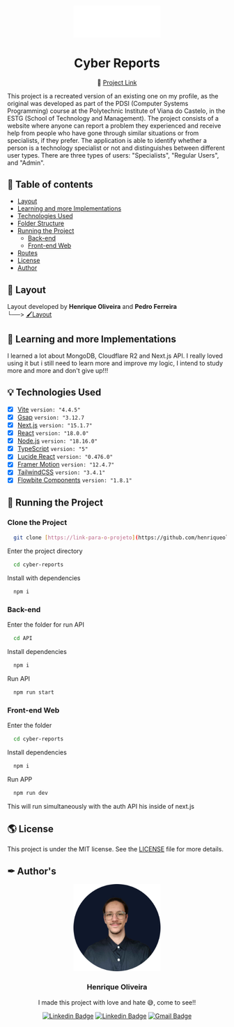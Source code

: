 <p align="center">
  <img width="200px" alt="Project Logo" title="Project Title Logo" src="https://github.com/henriqueolivgp/CyberReports/blob/main/cyber-reports/public/CRWhite.png" />
  
  <h1 align="center">Cyber Reports</h1>

  <p align="center">
    🔗 <a href="https://cyberreports.pages.dev/" target="_blank">Project Link</a>
  </p>  
  
  This project is a recreated version of an existing one on my profile, as the original was developed as part of the PDSI (Computer Systems Programming) course at the Polytechnic Institute of Viana do Castelo, in the ESTG (School of Technology and Management).
  The project consists of a website where anyone can report a problem they experienced and receive help from people who have gone through similar situations or from specialists, if they prefer. The application is able to identify whether a person is a technology specialist or not and distinguishes between different user types. There are three types of users: "Specialists", "Regular Users", and "Admin".

</p>

## 🧭 Table of contents

<!-- [Implementation Video](#-implementation-video)-->

- [Layout](#-layout)
- [Learning and more Implementations](#-learning-and-more-implementations)
- [Technologies Used](#-technologies-used)
- [Folder Structure](#-folder-structure)
- [Running the Project](#-running-the-project)
  - [Back-end](#back-end)
  - [Front-end Web](#front-end-web)
- [Routes](-routes)
- [License](#-license)
- [Author](#-author)

<!--
## 🎥 Implementation Video

[!Watch the video](https://youtu.be/5_8QZU9jdzs)
-->

## 🎨 Layout

Layout developed by **Henrique Oliveira** and **Pedro Ferreira**<br>
└──> [🖌Layout](https://app.visily.ai/projects/9dc5e6b0-76df-436c-8658-478c3c9da366/boards/550049)
## 👏 Learning and more Implementations

I learned a lot about MongoDB, Cloudflare R2 and Next.js API. I really loved using it but i still need to learn more and improve my logic, I intend to study more and more and don't give up!!!
## 💡 Technologies Used

- [x] [Vite](https://vitejs.dev/) `version: "4.4.5"`
- [x] [Gsap](https://gsap.com/docs/v3/Installation/) `version: "3.12.7`
- [x] [Next.js](https://nextjs.org/docs/app/getting-started/installation) `version: "15.1.7"`
- [x] [React](https://reactjs.org/) `version: "18.0.0"`
- [x] [Node.js](https://nodejs.org/en/) `version: "18.16.0"`
- [x] [TypeScript](https://www.typescriptlang.org/) `version: "5"`
- [x] [Lucide React](https://lucide.dev/) `version: "0.476.0"`
- [x] [Framer Motion](https://motion.dev/) `version: "12.4.7"`
- [x] [TailwindCSS](https://tailwindcss.com/docs/installation) `version: "3.4.1"`
- [x] [Flowbite Components](https://flowbite.com/docs/getting-started/introduction/) `version: "1.8.1"`

## 🚀 Running the Project

### Clone the Project

```bash
  git clone [https://link-para-o-projeto](https://github.com/henriqueolivgp/CyberReports.git)
```
Enter the project directory

```bash
  cd cyber-reports
```

Install with dependencies

```bash
  npm i
```

### Back-end

Enter the folder for run API

```bash
  cd API
```

Install dependencies

```bash
  npm i
```

Run API

```bash
  npm run start
```

### Front-end Web

Enter the folder 

```bash
  cd cyber-reports
```

Install dependencies

```bash
  npm i
```

Run APP

```bash
  npm run dev
```

This will run simultaneously with the auth API his inside of next.js

## 🌎 License

This project is under the MIT license. See the [LICENSE](https://github.com/henriqueolivgp/CyberReports/blob/main/LICENSE) file for more details.

## ✒ Author's

<p align="center">
  <img width="200px" alt="Henrique Oliveira" title="Author Henrique Oliveira" src="https://github.com/henriqueolivgp/CyberReports/blob/main/cyber-reports/public/Me/profile.png" />

  <h3 align="center">Henrique Oliveira</h3>
  
  <p align="center">  
    I made this project with love and hate 😅, come to see!!
  </p>
</p>  
  
<div align="center">

[![Linkedin Badge](<https://img.shields.io/badge/-LinkedIn(HenriqueOliveira)-1f6feb?style=flat-square&logo=Linkedin&logoColor=white&link=https://www.linkedin.com/in/henrique-oliveira-gp>)](https://www.linkedin.com/in/henrique-oliveira-gp)
[![Linkedin Badge](<https://img.shields.io/badge/-LinkedIn(PedroFerreira)-1f6feb?style=flat-square&logo=Linkedin&logoColor=white&link=https://www.linkedin.com/in/henrique-oliveira-gp>)](https://www.linkedin.com/in/henrique-oliveira-gp)
[![Gmail Badge](https://img.shields.io/badge/-HenriqueOliveira-1f6feb?style=flat-square&logo=Gmail&logoColor=white&link=mailto:henriqueoliveira.g.p)](mailto:henrique.b.oliveira@outlook.pt)
</div>
